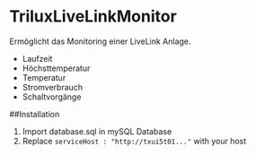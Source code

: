 # TriluxLiveLinkMonitor
Ermöglicht das Monitoring einer LiveLink Anlage.
* Laufzeit
* Höchsttemperatur
* Temperatur
* Stromverbrauch
* Schaltvorgänge

##Installation
1. Import database.sql in mySQL Database
2. Replace `serviceHost : "http://txui5t01..."` with your host